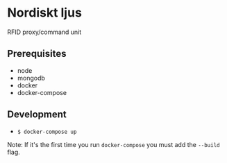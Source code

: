 # Nordiskt ljus
RFID proxy/command unit

## Prerequisites
- node
- mongodb
- docker
- docker-compose

## Development
- `$ docker-compose up`

Note: If it's the first time you run `docker-compose` you must add the `--build` flag.

